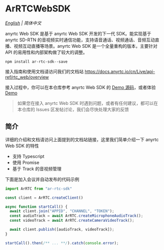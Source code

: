 # ArRTCWebSDK

*[English](README.md) | 简体中文*

anyrtc Web SDK 是基于 anyrtc Web SDK 开发的下一代 SDK。能实现基于 anyrtc SD-RTN 的音视频实时通信功能，支持语音通话、视频通话、音频互动直播、视频互动直播等场景。anyrtc Web SDK 是一个全量重构的版本，主要针对 API 的易用性和内部架构做了较大的调整。

```shell
npm install ar-rtc-sdk--save
```

接入指南和使用文档请访问我们的文档站 https://docs.anyrtc.io/cn/Live/api-ref/rtc_web/overview

接入过程中，你可以在本仓库参考 anyrtc Web SDK 的 [Demo 源码](./Demo)，或者体验 [Demo](https://demos.anyrtc.io/Demo/)

> 如果您在接入 anyrtc Web SDK 时遇到问题，或者有任何建议，都可以在本仓库的 Issues 区发帖讨论，我们会尽快处理大家的反馈

## 简介

详细的介绍和文档请访问上面提到的文档站链接，这里我们简单介绍一下 anyrtc Web SDK 的特性

- 支持 Typescript
- 使用 Promise
- 基于 Track 的音视频管理

下面是加入会议并自动发布的代码示例

```js
import ArRTC from "ar-rtc-sdk"

const client = ArRTC.createClient()

async function startCall() {
  await client.join("APPID", "CHANNEL", "TOKEN");
  const audioTrack = await ArRTC.createMicrophoneAudioTrack();
  const videoTrack = await ArRTC.createCameraVideoTrack();

  await client.publish([audioTrack, videoTrack]);
}

startCall().then(/** ... **/).catch(console.error);
```
